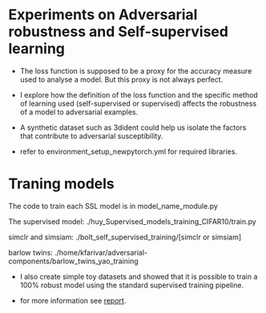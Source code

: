 # Experiments on Adversarial robustness and Self-supervised learning

* The loss function is supposed to be a proxy for the accuracy measure used to analyse a model. But this proxy is not always perfect.

* I explore how the definition of the loss function and the specific method of learning used (self-supervised or supervised) affects the robustness of a model to adversarial examples.

* A synthetic dataset such as 3dident could help us isolate the factors that contribute to adversarial susceptibility. 


* refer to environment_setup_newpytorch.yml for required libraries.

# Traning models

The code to train each SSL model is in model_name_module.py

The supervised model: ./huy_Supervised_models_training_CIFAR10/train.py

simclr and simsiam: ./bolt_self_supervised_training/[simclr or simsiam]

barlow twins: ./home/kfarivar/adversarial-components/barlow_twins_yao_training

* I also create simple toy datasets and showed that it is possible to train a 100\% robust model using the standard supervised training pipeline.

* for more information see [report](https://github.com/kfarivar/Masters_thesis/blob/main/thesis_report/thesis.pdf).
